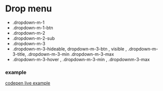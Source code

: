 # Drop menu

- .dropdown-m-1
- .dropdown-m-1-btn
- .dropdown-m-2
- .dropdown-m-2-sub
- .dropdown-m-3
- .dropdown-m-3-hideable, dropdown-m-3-btn , visible , .dropdown-m-3-title, .dropdown-m-3-min .dropdown-m-3-max
- .dropdown-m-3-hover , .dropdown-m-3-min , .dropdownm-3-max

### example

[codepen live example](https://codepen.io/Endwall/pen/abPJYKp)
